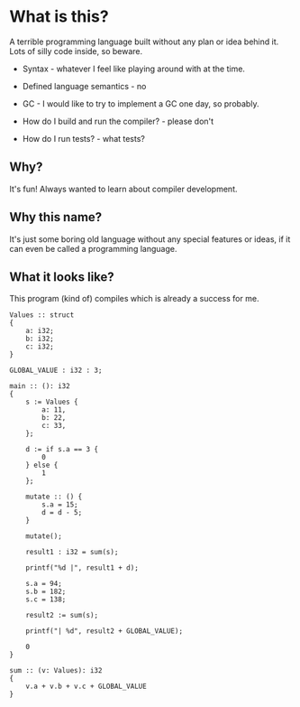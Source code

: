# What is this?

A terrible programming language built without any plan or idea behind it. 
Lots of silly code inside, so beware.

* Syntax - whatever I feel like playing around with at the time.

* Defined language semantics - no

* GC - I would like to try to implement a GC one day, so probably.

* How do I build and run the compiler? - please don't

* How do I run tests? - what tests?

## Why?

It's fun! Always wanted to learn about compiler development.


## Why this name?

It's just some boring old language without any special features or ideas, if it can even be called a programming language.


## What it looks like?
This program (kind of) compiles which is already a success for me.
```
Values :: struct
{
    a: i32;
    b: i32;
    c: i32;
}

GLOBAL_VALUE : i32 : 3;

main :: (): i32
{
    s := Values { 
        a: 11,
        b: 22, 
        c: 33,
    };

    d := if s.a == 3 {
        0
    } else {
        1
    };

    mutate :: () {
        s.a = 15;
        d = d - 5;
    }
    
    mutate();

    result1 : i32 = sum(s);

    printf("%d |", result1 + d);

    s.a = 94;
    s.b = 182;
    s.c = 138;

    result2 := sum(s);

    printf("| %d", result2 + GLOBAL_VALUE);

    0
}

sum :: (v: Values): i32
{
    v.a + v.b + v.c + GLOBAL_VALUE
}
```

